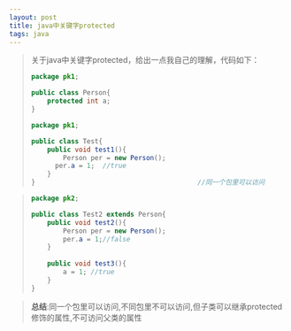 ```yaml
---
layout: post
title: java中关键字protected
tags: java
---
```


> 关于java中关键字protected，给出一点我自己的理解，代码如下：
>
> ```java
> package pk1;
> 
> public class Person{
>     protected int a;
> }
> ```
>
> ```java
> package pk1;
> 
> public class Test{
>     public void test1(){
>         Person per = new Person();
>     	per.a = 1;  //true
>     }
> }											//同一个包里可以访问		
> ```

> ```java
> package pk2;
> 
> public class Test2 extends Person{
>     public void test2(){
>         Person per = new Person();
>         per.a = 1;//false
>     }
>     
>     public void test3(){
>         a = 1; //true
>     }
> }
> ```

> **总结**:同一个包里可以访问,不同包里不可以访问,但子类可以继承protected修饰的属性,不可访问父类的属性